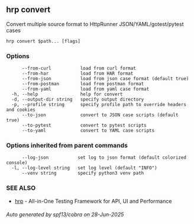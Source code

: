 ## hrp convert

Convert multiple source format to HttpRunner JSON/YAML/gotest/pytest cases

```
hrp convert $path... [flags]
```

### Options

```
      --from-curl           load from curl format
      --from-har            load from HAR format
      --from-json           load from json case format (default true)
      --from-postman        load from postman format
      --from-yaml           load from yaml case format
  -h, --help                help for convert
  -d, --output-dir string   specify output directory
  -p, --profile string      specify profile path to override headers and cookies
      --to-json             convert to JSON case scripts (default true)
      --to-pytest           convert to pytest scripts
      --to-yaml             convert to YAML case scripts
```

### Options inherited from parent commands

```
      --log-json           set log to json format (default colorized console)
  -l, --log-level string   set log level (default "INFO")
      --venv string        specify python3 venv path
```

### SEE ALSO

* [hrp](hrp.md)	 - All-in-One Testing Framework for API, UI and Performance

###### Auto generated by spf13/cobra on 28-Jun-2025
